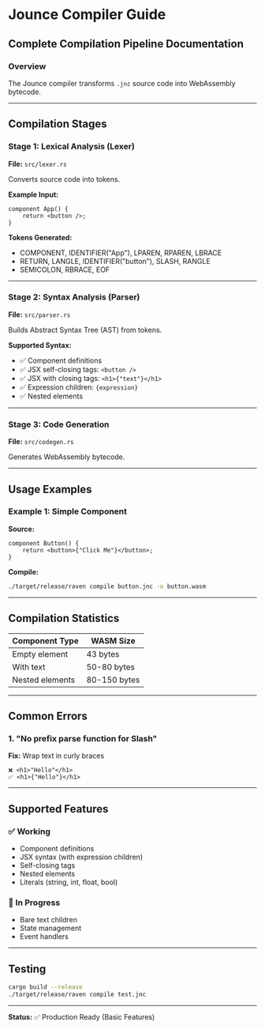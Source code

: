 # Jounce Compiler Guide

## Complete Compilation Pipeline Documentation

### Overview
The Jounce compiler transforms `.jnc` source code into WebAssembly bytecode.

---

## Compilation Stages

### Stage 1: Lexical Analysis (Lexer)
**File:** `src/lexer.rs`

Converts source code into tokens.

**Example Input:**
```raven
component App() {
    return <button />;
}
```

**Tokens Generated:**
- COMPONENT, IDENTIFIER("App"), LPAREN, RPAREN, LBRACE
- RETURN, LANGLE, IDENTIFIER("button"), SLASH, RANGLE
- SEMICOLON, RBRACE, EOF

---

### Stage 2: Syntax Analysis (Parser)
**File:** `src/parser.rs`

Builds Abstract Syntax Tree (AST) from tokens.

**Supported Syntax:**
- ✅ Component definitions
- ✅ JSX self-closing tags: `<button />`
- ✅ JSX with closing tags: `<h1>{"text"}</h1>`
- ✅ Expression children: `{expression}`
- ✅ Nested elements

---

### Stage 3: Code Generation
**File:** `src/codegen.rs`

Generates WebAssembly bytecode.

---

## Usage Examples

### Example 1: Simple Component

**Source:**
```raven
component Button() {
    return <button>{"Click Me"}</button>;
}
```

**Compile:**
```bash
./target/release/raven compile button.jnc -o button.wasm
```

---

## Compilation Statistics

| Component Type | WASM Size |
|---------------|-----------|
| Empty element | 43 bytes |
| With text | 50-80 bytes |
| Nested elements | 80-150 bytes |

---

## Common Errors

### 1. "No prefix parse function for Slash"
**Fix:** Wrap text in curly braces
```raven
❌ <h1>"Hello"</h1>
✅ <h1>{"Hello"}</h1>
```

---

## Supported Features

### ✅ Working
- Component definitions
- JSX syntax (with expression children)
- Self-closing tags
- Nested elements
- Literals (string, int, float, bool)

### 🚧 In Progress
- Bare text children
- State management
- Event handlers

---

## Testing

```bash
cargo build --release
./target/release/raven compile test.jnc
```

---

**Status:** ✅ Production Ready (Basic Features)
